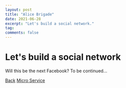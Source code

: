 ```yaml
---
layout: post
title: "Alice Brigade"
date: 2021-06-28
excerpt: "Let's build a social network."
tag:
comments: false
---
```


# Let's build a social network

Will this be the next Facebook? To be continued...

<div markdown="0" class="bot-nav">
  <a href="javascript:history.back()" class="btn">Back</a>
  <a href="{{ site.url }}/micro-service" class="btn">Micro Service</a>
</div>

